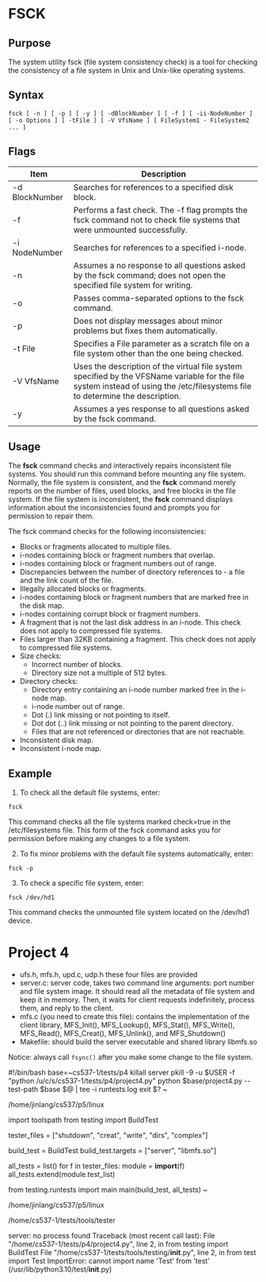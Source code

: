 # FSCK

## Purpose

The system utility fsck (file system consistency check) is a tool for checking the consistency of a file system in Unix and Unix-like operating systems.

## Syntax

`fsck [ -n ] [ -p ] [ -y ] [ -dBlockNumber ] [ -f ] [ -ii-NodeNumber ] [ -o Options ] [ -tFile ] [ -V VfsName ] [ FileSystem1 - FileSystem2 ... ]`

## Flags
| Item | Description |
| ----| ----| 
| -d BlockNumber	| Searches for references to a specified disk block.  |
| -f	| Performs a fast check. The -f flag prompts the fsck command not to check file systems that were unmounted successfully. | 
| -i NodeNumber	| Searches for references to a specified i-node. | 
| -n | Assumes a no response to all questions asked by the fsck command; does not open the specified file system for writing.| 
| -o | Passes comma-separated options to the fsck command. |
| -p | Does not display messages about minor problems but fixes them automatically. |
| -t File	| Specifies a File parameter as a scratch file on a file system other than the one being checked. |
| -V VfsName	| Uses the description of the virtual file system specified by the VFSName variable for the file system instead of using the /etc/filesystems file to determine the description. | 
| -y | Assumes a yes response to all questions asked by the fsck command. | 

## Usage

The **fsck** command checks and interactively repairs inconsistent file systems. You should run this command before mounting any file system. Normally, the file system is consistent, and the **fsck** command merely reports on the number of files, used blocks, and free blocks in the file system. If the file system is inconsistent, the **fsck** command displays information about the inconsistencies found and prompts you for permission to repair them.

The fsck command checks for the following inconsistencies:

- Blocks or fragments allocated to multiple files.
- i-nodes containing block or fragment numbers that overlap.
- i-nodes containing block or fragment numbers out of range.
- Discrepancies between the number of directory references to - a file and the link count of the file.
- Illegally allocated blocks or fragments.
- i-nodes containing block or fragment numbers that are marked free in the disk map.
- i-nodes containing corrupt block or fragment numbers.
- A fragment that is not the last disk address in an i-node. This check does not apply to compressed file systems.
- Files larger than 32KB containing a fragment. This check does not apply to compressed file systems.
- Size checks:
  - Incorrect number of blocks.
  - Directory size not a multiple of 512 bytes.
- Directory checks:
  - Directory entry containing an i-node number marked free in the i-node map.
  - i-node number out of range.
  - Dot (.) link missing or not pointing to itself.
  - Dot dot (..) link missing or not pointing to the parent directory.
  - Files that are not referenced or directories that are not reachable.
- Inconsistent disk map.
- Inconsistent i-node map.


## Example

1. To check all the default file systems, enter:

```
fsck
```

This command checks all the file systems marked check=true in the /etc/filesystems file. This form of the fsck command asks you for permission before making any changes to a file system.

2. To fix minor problems with the default file systems automatically, enter:

```
fsck -p
```

3. To check a specific file system, enter:

```
fsck /dev/hd1
```

This command checks the unmounted file system located on the /dev/hd1 device.


# Project 4

- ufs.h, mfs.h, upd.c, udp.h  these four files are provided
- server.c: server code, takes two command line arguments: port number and file system image. It should read all the metadata of file system and keep it in memory. Then, it waits for client requests indefinitely, process them, and reply to the client.
- mfs.c (you need to create this file): contains the implementation of the client library, MFS_Init(), MFS_Lookup(), MFS_Stat(), MFS_Write(), MFS_Read(), MFS_Creat(), MFS_Unlink(), and MFS_Shutdown()
- Makefile: should build the server executable and shared library libmfs.so

Notice: always call `fsync()` after you make some change to the file system.



#!/bin/bash
base=~cs537-1/tests/p4
killall server
pkill -9 -u $USER -f "python /u/c/s/cs537-1/tests/p4/project4.py"
python $base/project4.py --test-path $base $@ | tee -i runtests.log
exit $?
~


/home/jinlang/cs537/p5/linux


import toolspath
from testing import BuildTest

tester_files = ["shutdown", "creat", "write", "dirs", "complex"]

build_test = BuildTest
build_test.targets = ["server", "libmfs.so"]

all_tests = list()
for f in tester_files:
  module = __import__(f)
  all_tests.extend(module.test_list)

from testing.runtests import main
main(build_test, all_tests)
~

/home/jinlang/cs537/p5/linux

/home/cs537-1/tests/tools/tester


server: no process found
Traceback (most recent call last):
  File "/home/cs537-1/tests/p4/project4.py", line 2, in <module>
    from testing import BuildTest
  File "/home/cs537-1/tests/tools/testing/__init__.py", line 2, in <module>
    from test import Test
ImportError: cannot import name 'Test' from 'test' (/usr/lib/python3.10/test/__init__.py)